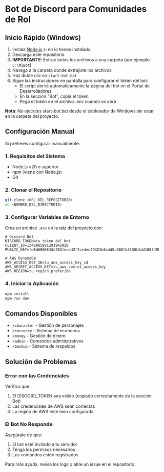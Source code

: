 # Bot de Discord para Comunidades de Rol

## Inicio Rápido (Windows)
1. Instala [Node.js](https://nodejs.org) si no lo tienes instalado
2. Descarga este repositorio
3. **IMPORTANTE**: Extrae todos los archivos a una carpeta (por ejemplo: `C:\MiBot`)
4. Navega a la carpeta donde extrajiste los archivos
5. Haz doble clic en `start-bot.bat`
6. Sigue las instrucciones en pantalla para configurar el token del bot:
   - El script abrirá automáticamente la página del bot en el Portal de Desarrolladores
   - En la sección "Bot", copia el token
   - Pega el token en el archivo .env cuando se abra

**Nota**: No ejecutes start-bot.bat desde el explorador de Windows sin estar en la carpeta del proyecto.

## Configuración Manual
Si prefieres configurar manualmente:

### 1. Requisitos del Sistema
- Node.js v20 o superior
- npm (viene con Node.js)
- Git

### 2. Clonar el Repositorio
```bash
git clone <URL_DEL_REPOSITORIO>
cd <NOMBRE_DEL_DIRECTORIO>
```

### 3. Configurar Variables de Entorno
Crea un archivo `.env` en la raíz del proyecto con:

```env
# Discord Bot
DISCORD_TOKEN=tu_token_del_bot
CLIENT_ID=1342885981291942020
PUBLIC_KEY=fe8d6060843e703feced2f7cedec49321b6edd5c568fb3535b5dd18674985740

# AWS DynamoDB
AWS_ACCESS_KEY_ID=tu_aws_access_key_id
AWS_SECRET_ACCESS_KEY=tu_aws_secret_access_key
AWS_REGION=tu_region_preferida
```

### 4. Iniciar la Aplicación
```bash
npm install
npm run dev
```

## Comandos Disponibles
- `/character` - Gestión de personajes
- `/currency` - Sistema de economía
- `/money` - Gestión de dinero
- `/admin` - Comandos administrativos
- `/backup` - Sistema de respaldos

## Solución de Problemas

### Error con las Credenciales
Verifica que:
1. El DISCORD_TOKEN sea válido (copiado correctamente de la sección Bot)
2. Las credenciales de AWS sean correctas
3. La región de AWS esté bien configurada

### El Bot No Responde
Asegúrate de que:
1. El bot esté invitado a tu servidor
2. Tenga los permisos necesarios
3. Los comandos estén registrados

Para más ayuda, revisa los logs o abre un issue en el repositorio.